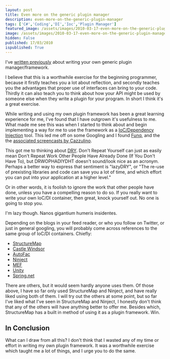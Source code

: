 ```yaml
---
layout: post
title: Even more on the generic plugin manager
description: even-more-on-the-generic-plugin-manager
tags: ['C#','Coding','DI','Ioc','Plugin Manager']
featured_image: /assets/images/2010-03-17-even-more-on-the-generic-plugin-manager.png
image: /assets/images/2010-03-17-even-more-on-the-generic-plugin-manager.png
hidden: False
published: 17/03/2010
ispublished: True
---
```

I've <a title="Writing a generic plugin manager in C# @ Temporal Cohesion" href="http://temporalcohesion.co.uk/2009/05/25/writing-a-generic-plugin-manager-in-c/" target="_self">written </a><a title="More on the generic plugin manager" href="http://temporalcohesion.co.uk/2009/11/02/more-on-the-generic-plugin-manager/" target="_self">previously</a> about writing your own generic plugin manager/framework.

I believe that this is a worthwhile exercise for the beginning programmer, because it firstly teaches you a lot about reflection, and secondly teaches you the advantages that proper use of interfaces can bring to your code. Thirdly it can also teach you to think about how your API might be used by someone else when they write a plugin for your program. In short I think it's a great exercise.

While writing and using my own plugin framework has been a great learning experience for me, I've found that I have outgrown it's usefulness to me. What made me see this was when I started to think about and begin implementing a way for me to use the framework as a <a title="Dependency Injection on Wikipedia" href="http://en.wikipedia.org/wiki/Dependency_injection" target="_blank">IoC/Dependency Injection</a> tool. This led me off on some Googling and I found <a title="Funq DI container on Codeplex" href="http://funq.codeplex.com/" target="_blank">Funq</a>, and the the <a href="http://www.clariusconsulting.net/blogs/kzu/archive/2009/02/02/116399.aspx" target="_blank">associated screencasts by Cazzulino</a>.

This got me to thinking about <a title="Don't Repeat Yourself on Wikipedia" href="http://en.wikipedia.org/wiki/Don%27t_repeat_yourself" target="_blank">DRY</a>. Don't Repeat Yourself can just as easily mean Don't Repeat Work Other People Have Already Done (If You Don't Have To), but DRWOPHADIYDHT doesn't sound/look nice as an acronym. Perhaps a better way to express that sentiment is "lazyDRY", or "The re-use of prexisting libraries and code can save you a lot of time, and which effort you can put into your application at a higher level."

Or in other words, it is foolish to ignore the work that other people have done, unless you have a compelling reason to do so. If you really want to write your own IoC/DI container, then great, knock yourself out. No one is going to stop you.

I'm lazy though. Nanos gigantium humeris insidentes.

Depending on the blogs in your feed reader, or who you follow on Twitter, or just in general googling, you will probably come across references to the same group of IoC/DI containers. Chiefly:
<ul>
	<li><a title="StructureMap on Github" href="http://structuremap.github.com/structuremap/index.html" target="_blank">StructureMap</a></li>
	<li><a title="Castle Windsor" href="http://www.castleproject.org/" target="_blank">Castle Windsor</a></li>
	<li><a title="AutoFac on Google code" href="http://code.google.com/p/autofac/" target="_blank">AutoFac</a></li>
	<li><a title="Ninject" href="http://ninject.org/" target="_blank">Ninject</a></li>
	<li><a href="http://www.codeplex.com/MEF/" target="_blank">MEF</a></li>
	<li><a href="http://msdn.com/unity">Unity</a></li>
	<li><a href="http://www.springframework.net/">Spring.net</a></li>
</ul>
There are others, but it would seem hardly anyone uses them. Of those above, I have so far only used StructureMap and Ninject, and have really liked using both of them. I will try out the others at some point, but so far I've liked what I've seen in StructureMap and Ninject, I honestly don't think that any of the others will have anything better to offer me. Besides which, StructureMap has a built in method of using it as a plugin framework. Win.
<h2>In Conclusion</h2>
What can I draw from all this? I don't think that I wasted any of my time or effort in writing my own plugin framework. It was a worthwhile exercise which taught me a lot of things, and I urge you to do the same.
